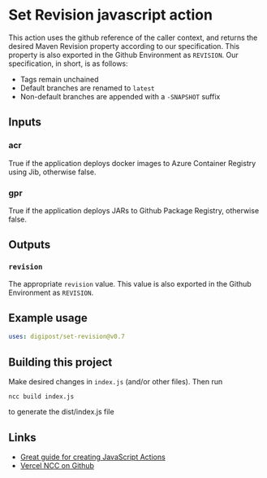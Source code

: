 # Set Revision javascript action

This action uses the github reference of the caller context,
and returns the desired Maven Revision property according to
our specification. This property is also
exported in the Github Environment as `REVISION`.
Our specification, in short, is as follows:
- Tags remain unchained
- Default branches are renamed to `latest`
- Non-default branches are appended with a `-SNAPSHOT` suffix

## Inputs

### acr

True if the application deploys docker images to Azure Container Registry using Jib, otherwise false.

### gpr

True if the application deploys JARs to Github Package Registry, otherwise false.

## Outputs

### `revision`

The appropriate `revision` value.
This value is also exported in the Github Environment as `REVISION`.

## Example usage

```yaml
uses: digipost/set-revision@v0.7
```

## Building this project

Make desired changes in `index.js` (and/or other files). Then run

```
ncc build index.js
```

to generate the dist/index.js file

## Links

- [Great guide for creating JavaScript Actions](https://docs.github.com/en/actions/creating-actions/creating-a-javascript-action)
- [Vercel NCC on Github](https://github.com/vercel/ncc)
